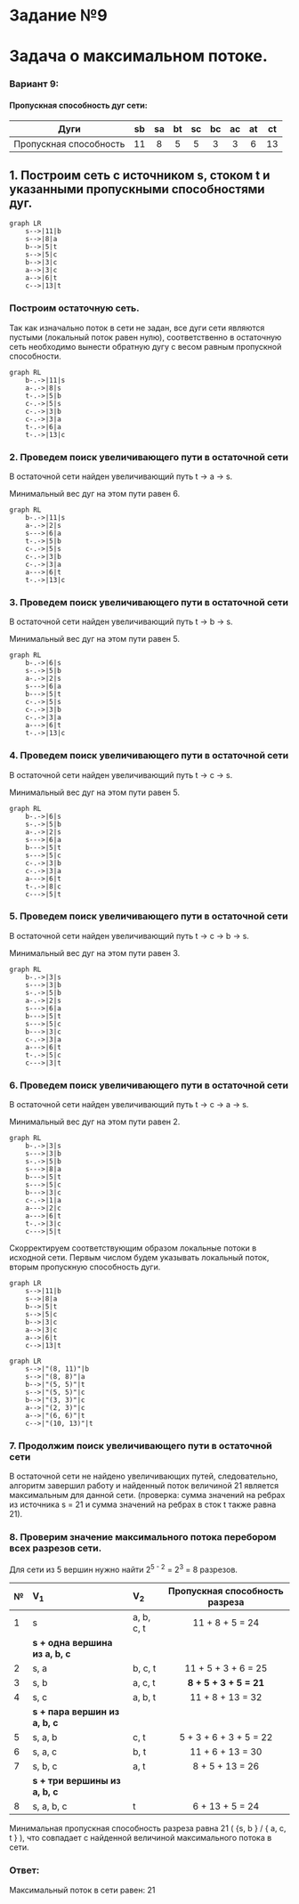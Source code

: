 # Задание №9
# Задача о максимальном потоке.

### Вариант 9:
#### Пропускная способность дуг сети:

|          Дуги          | sb | sa | bt | sc | bc | ac | at | ct |
|:----------------------:|:--:|:--:|:--:|:--:|:--:|:--:|:--:|:--:|
| Пропускная способность | 11 | 8  | 5  | 5  | 3  | 3  | 6  | 13 |

## 1. Построим сеть с источником **s**, стоком **t** и указанными пропускными способностями дуг.

```mermaid
graph LR
    s-->|11|b
    s-->|8|a
    b-->|5|t
    s-->|5|c
    b-->|3|c
    a-->|3|c
    a-->|6|t
    c-->|13|t
```

### Построим остаточную сеть. 
Так как изначально поток в сети не задан, все дуги сети являются пустыми (локальный поток равен нулю), соответственно в остаточную сеть необходимо вынести обратную дугу с весом равным пропускной способности.

```mermaid
graph RL
    b-.->|11|s
    a-.->|8|s
    t-.->|5|b
    c-.->|5|s
    c-.->|3|b
    c-.->|3|a
    t-.->|6|a
    t-.->|13|c
```

### 2. Проведем поиск увеличивающего пути в остаточной сети
В остаточной сети найден увеличивающий путь t -> a -> s. 

Минимальный вес дуг на этом пути равен 6.


```mermaid
graph RL
    b-.->|11|s
    a-.->|2|s
    s--->|6|a
    t-.->|5|b
    c-.->|5|s
    c-.->|3|b
    c-.->|3|a
    a--->|6|t
    t-.->|13|c
```

### 3. Проведем поиск увеличивающего пути в остаточной сети
В остаточной сети найден увеличивающий путь t -> b -> s. 

Минимальный вес дуг на этом пути равен 5.

```mermaid
graph RL
    b-.->|6|s
    s-.->|5|b
    a-.->|2|s
    s--->|6|a
    b--->|5|t
    c-.->|5|s
    c-.->|3|b
    c-.->|3|a
    a--->|6|t
    t-.->|13|c
```

### 4. Проведем поиск увеличивающего пути в остаточной сети
В остаточной сети найден увеличивающий путь t -> с -> s. 

Минимальный вес дуг на этом пути равен 5.

```mermaid
graph RL
    b-.->|6|s
    s-.->|5|b
    a-.->|2|s
    s--->|6|a
    b--->|5|t
    s--->|5|c
    c-.->|3|b
    c-.->|3|a
    a--->|6|t
    t-.->|8|c
    c--->|5|t
```

### 5. Проведем поиск увеличивающего пути в остаточной сети
В остаточной сети найден увеличивающий путь t -> с -> b -> s. 

Минимальный вес дуг на этом пути равен 3.

```mermaid
graph RL
    b-.->|3|s
    s--->|3|b
    s-.->|5|b 
    a-.->|2|s
    s--->|6|a
    b--->|5|t
    s--->|5|c
    b--->|3|c
    c-.->|3|a
    a--->|6|t
    t-.->|5|c
    c--->|3|t
```

### 6. Проведем поиск увеличивающего пути в остаточной сети
В остаточной сети найден увеличивающий путь t -> с -> a -> s. 

Минимальный вес дуг на этом пути равен 2.

```mermaid
graph RL
    b-.->|3|s
    s--->|3|b
    s-.->|5|b 
    s--->|8|a
    b--->|5|t
    s--->|5|c
    b--->|3|c
    c-.->|1|a
    a--->|2|c
    a--->|6|t
    t-.->|3|c
    c--->|5|t
```
Скорректируем соответствующим образом локальные потоки в исходной сети. Первым числом будем указывать локальный поток, вторым пропускную способность дуги. 

```mermaid
graph LR
    s-->|11|b
    s-->|8|a
    b-->|5|t
    s-->|5|c
    b-->|3|c
    a-->|3|c
    a-->|6|t
    c-->|13|t
```

```mermaid
graph LR
    s-->|"(8, 11)"|b
    s-->|"(8, 8)"|a
    b-->|"(5, 5)"|t
    s-->|"(5, 5)"|c
    b-->|"(3, 3)"|c
    a-->|"(2, 3)"|c
    a-->|"(6, 6)"|t
    c-->|"(10, 13)"|t
```

### 7. Продолжим поиск увеличивающего пути в остаточной сети
В остаточной сети не найдено увеличивающих путей, следовательно, алгоритм завершил работу и найденный поток величиной 21 является максимальным для данной сети. (проверка: сумма значений на ребрах из источника s = 21 и сумма значений на ребрах в сток t также равна 21).


### 8. Проверим значение максимального потока перебором всех разрезов сети.

Для сети из 5 вершин нужно найти 2<sup>5 - 2</sup> = 2<sup>3</sup> = 8 разрезов. 

| № | V<sub>1</sub>                   | V<sub>2</sub> | Пропускная способность разреза |
|---|:--------------------------------|:--------------|:------------------------------:|
| 1 | s                               | a, b, c, t    |           11 + 8 + 5 = 24          |
|   | **s + одна вершина из a, b, c** |               |                                |
| 2 | s, a                            | b, c, t       |         11 + 5 + 3 + 6 = 25         |
| 3 | s, b                            | a, c, t       |         **8 + 5 + 3 + 5 = 21**       |
| 4 | s, c                            | a, b, t       |         11 + 8 + 13 = 32         |
|   | **s + пара вершин из a, b, c**  |               |                                |
| 5 | s, a, b                         | c, t          |         5 + 3 + 6 + 3 + 5 = 22        |
| 6 | s, a, c                         | b, t          |         11 + 6 + 13  = 30       |
| 7 | s, b, c                         | a, t          |         8 + 5 + 13 = 26        |
|   | **s + три вершины из a, b, c**  |               |                                |
| 8 | s, a, b, c                      | t             |           6 + 13 + 5 = 24          |


Минимальная пропускная способность разреза равна 21 ( {s, b } / { a, c, t } ), что совпадает с найденной величиной максимального потока в сети.

### Ответ:
Максимальный поток в сети равен: 21
